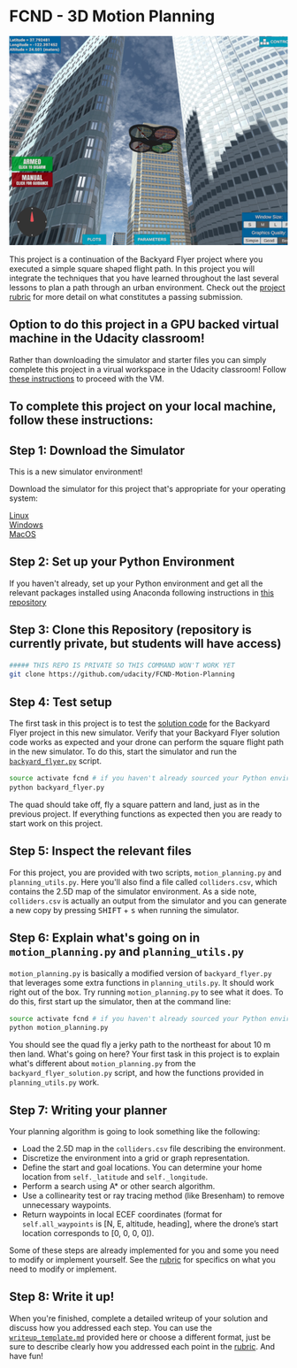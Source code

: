 # FCND - 3D Motion Planning
![Quad Image](./misc/enroute.png)



This project is a continuation of the Backyard Flyer project where you executed a simple square shaped flight path. In this project you will integrate the techniques that you have learned throughout the last several lessons to plan a path through an urban environment. Check out the [project rubric](https://review.udacity.com/#!/rubrics/1534/view) for more detail on what constitutes a passing submission.

## Option to do this project in a GPU backed virtual machine in the Udacity classroom!
Rather than downloading the simulator and starter files you can simply complete this project in a virual workspace in the Udacity classroom! Follow [these instructions](https://classroom.udacity.com/nanodegrees/nd787-beta/parts/1822bb5b-8b4b-496e-80b5-ab74d031113b/modules/8c3efada-ac9a-4a6a-bc77-4036137f56c6/lessons/5f628104-5857-4a3f-93f0-d8a53fe6a8fd/concepts/ab09b378-f85f-49f4-8845-d59025dd8a8e?contentVersion=1.0.0&contentLocale=en-us) to proceed with the VM. 

## To complete this project on your local machine, follow these instructions:
## Step 1: Download the Simulator
This is a new simulator environment!  

Download the simulator for this project that's appropriate for your operating system:

 [Linux](https://drive.google.com/open?id=1QVhKRO8xn7MPlPEpX17SqFkqeiQbyMEE)   
[Windows](https://drive.google.com/file/d/1Csepmf1By19Ke0aPhV9ZKtCMKHycj1Bw/view?usp=sharing)  
[MacOS](https://drive.google.com/open?id=19fKRghNeLVWjIudJ5_Y9mOnAqFTNdjEx) 

## Step 2: Set up your Python Environment
If you haven't already, set up your Python environment and get all the relevant packages installed using Anaconda following instructions in [this repository](https://github.com/udacity/FCND-Term1-Starter-Kit)

## Step 3: Clone this Repository (repository is currently private, but students will have access)
```sh
##### THIS REPO IS PRIVATE SO THIS COMMAND WON'T WORK YET
git clone https://github.com/udacity/FCND-Motion-Planning
```
## Step 4: Test setup
The first task in this project is to test the [solution code](https://github.com/udacity/FCND-Backyard-Flyer/blob/solution/backyard_flyer.py) for the Backyard Flyer project in this new simulator. Verify that your Backyard Flyer solution code works as expected and your drone can perform the square flight path in the new simulator. To do this, start the simulator and run the [`backyard_flyer.py`](https://github.com/udacity/FCND-Backyard-Flyer/blob/solution/backyard_flyer.py) script.

```sh
source activate fcnd # if you haven't already sourced your Python environment, do so now.
python backyard_flyer.py
```
The quad should take off, fly a square pattern and land, just as in the previous project. If everything functions as expected then you are ready to start work on this project. 

## Step 5: Inspect the relevant files
For this project, you are provided with two scripts, `motion_planning.py` and `planning_utils.py`. Here you'll also find a file called `colliders.csv`, which contains the 2.5D map of the simulator environment. As a side note, `colliders.csv` is actually an output from the simulator and you can generate a new copy by pressing <kbd>SHIFT</kbd> + <kbd>s</kbd> when running the simulator. 


## Step 6: Explain what's going on in  `motion_planning.py` and `planning_utils.py`

`motion_planning.py` is basically a modified version of `backyard_flyer.py` that leverages some extra functions in `planning_utils.py`. It should work right out of the box.  Try running `motion_planning.py` to see what it does. To do this, first start up the simulator, then at the command line:
 
```sh
source activate fcnd # if you haven't already sourced your Python environment, do so now.
python motion_planning.py
```

You should see the quad fly a jerky path to the northeast for about 10 m then land.  What's going on here? Your first task in this project is to explain what's different about `motion_planning.py` from the `backyard_flyer_solution.py` script, and how the functions provided in `planning_utils.py` work. 

## Step 7: Writing your planner

Your planning algorithm is going to look something like the following:

- Load the 2.5D map in the `colliders.csv` file describing the environment.
- Discretize the environment into a grid or graph representation.
- Define the start and goal locations. You can determine your home location from `self._latitude` and `self._longitude`. 
- Perform a search using A* or other search algorithm. 
- Use a collinearity test or ray tracing method (like Bresenham) to remove unnecessary waypoints.
- Return waypoints in local ECEF coordinates (format for `self.all_waypoints` is [N, E, altitude, heading], where the drone’s start location corresponds to [0, 0, 0, 0]). 

Some of these steps are already implemented for you and some you need to modify or implement yourself.  See the [rubric](https://review.udacity.com/#!/rubrics/1534/view) for specifics on what you need to modify or implement.

## Step 8: Write it up!
When you're finished, complete a detailed writeup of your solution and discuss how you addressed each step. You can use the [`writeup_template.md`](./writeup_template.md) provided here or choose a different format, just be sure to describe clearly how you addressed each point in the [rubric](https://review.udacity.com/#!/rubrics/1534/view). And have fun!


